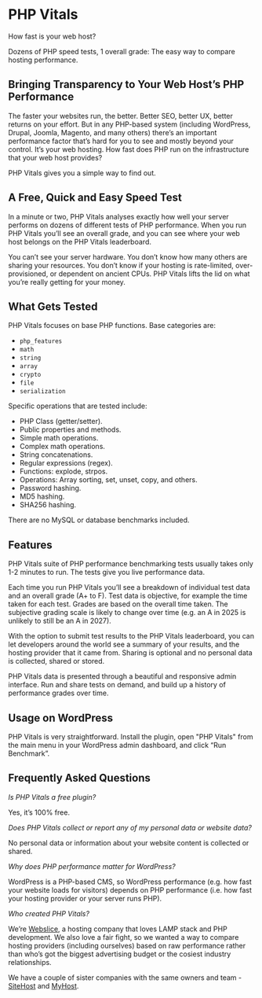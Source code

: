 # PHP Vitals

How fast is your web host?

Dozens of PHP speed tests, 1 overall grade: The easy way to compare hosting performance.

## Bringing Transparency to Your Web Host’s PHP Performance

The faster your websites run, the better. Better SEO, better UX, better returns on your effort. But in any PHP-based system (including WordPress, Drupal, Joomla, Magento, and many others) there’s an important performance factor that’s hard for you to see and mostly beyond your control. It’s your web hosting. How fast does PHP run on the infrastructure that your web host provides?

PHP Vitals gives you a simple way to find out.


## A Free, Quick and Easy Speed Test

In a minute or two, PHP Vitals analyses exactly how well your server performs on dozens of different tests of PHP performance. When you run PHP Vitals you’ll see an overall grade, and you can see where your web host belongs on the PHP Vitals leaderboard.

You can’t see your server hardware. You don’t know how many others are sharing your resources. You don’t know if your hosting is rate-limited, over-provisioned, or dependent on ancient CPUs. PHP Vitals lifts the lid on what you’re really getting for your money.


## What Gets Tested

PHP Vitals focuses on base PHP functions. Base categories are:
- `php_features`
- `math`
- `string`
- `array`
- `crypto`
- `file`
- `serialization`

Specific operations that are tested include:
- PHP Class (getter/setter).
- Public properties and methods.
- Simple math operations.
- Complex math operations.
- String concatenations.
- Regular expressions (regex).
- Functions: explode, strpos.
- Operations: Array sorting, set, unset, copy, and others.
- Password hashing.
- MD5 hashing.
- SHA256 hashing.

There are no MySQL or database benchmarks included.


## Features

PHP Vitals suite of PHP performance benchmarking tests usually takes only 1-2 minutes to run. The tests give you live performance data.

Each time you run PHP Vitals you’ll see a breakdown of individual test data and an overall grade (A+ to F). Test data is objective, for example the time taken for each test. Grades are based on the overall time taken. The subjective grading scale is likely to change over time (e.g. an A in 2025 is unlikely to still be an A in 2027).

With the option to submit test results to the PHP Vitals leaderboard, you can let developers around the world see a summary of your results, and the hosting provider that it came from. Sharing is optional and no personal data is collected, shared or stored.

PHP Vitals data is presented through a beautiful and responsive admin interface. Run and share tests on demand, and build up a history of performance grades over time.


## Usage on WordPress

PHP Vitals is very straightforward. Install the plugin, open "PHP Vitals" from the main menu in your WordPress admin dashboard, and click “Run Benchmark”.

## Frequently Asked Questions
*Is PHP Vitals a free plugin?*

Yes, it’s 100% free.

*Does PHP Vitals collect or report any of my personal data or website data?*

No personal data or information about your website content is collected or shared.

*Why does PHP performance matter for WordPress?*

WordPress is a PHP-based CMS, so WordPress performance (e.g. how fast your website loads for visitors) depends on PHP performance (i.e. how fast your hosting provider or your server runs PHP).

*Who created PHP Vitals?*

We’re [Webslice](https://webslice.com), a hosting company that loves LAMP stack and PHP development. We also love a fair fight, so we wanted a way to compare hosting providers (including ourselves) based on raw performance rather than who’s got the biggest advertising budget or the cosiest industry relationships.

We have a couple of sister companies with the same owners and team - [SiteHost](https://sitehost.nz) and [MyHost](https://my-host.au).